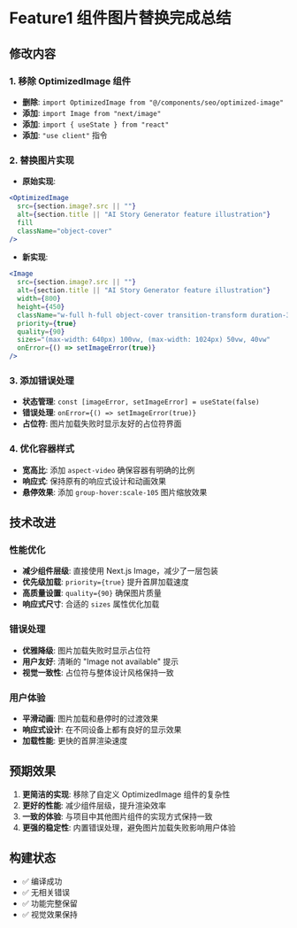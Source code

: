 # Feature1 组件图片替换完成总结

## 修改内容

### 1. 移除 OptimizedImage 组件
- **删除**: `import OptimizedImage from "@/components/seo/optimized-image"`
- **添加**: `import Image from "next/image"`
- **添加**: `import { useState } from "react"`
- **添加**: `"use client"` 指令

### 2. 替换图片实现
- **原始实现**:
```jsx
<OptimizedImage
  src={section.image?.src || ""}
  alt={section.title || "AI Story Generator feature illustration"}
  fill
  className="object-cover"
/>
```

- **新实现**:
```jsx
<Image
  src={section.image?.src || ""}
  alt={section.title || "AI Story Generator feature illustration"}
  width={800}
  height={450}
  className="w-full h-full object-cover transition-transform duration-300 group-hover:scale-105"
  priority={true}
  quality={90}
  sizes="(max-width: 640px) 100vw, (max-width: 1024px) 50vw, 40vw"
  onError={() => setImageError(true)}
/>
```

### 3. 添加错误处理
- **状态管理**: `const [imageError, setImageError] = useState(false)`
- **错误处理**: `onError={() => setImageError(true)}`
- **占位符**: 图片加载失败时显示友好的占位符界面

### 4. 优化容器样式
- **宽高比**: 添加 `aspect-video` 确保容器有明确的比例
- **响应式**: 保持原有的响应式设计和动画效果
- **悬停效果**: 添加 `group-hover:scale-105` 图片缩放效果

## 技术改进

### 性能优化
- **减少组件层级**: 直接使用 Next.js Image，减少了一层包装
- **优先级加载**: `priority={true}` 提升首屏加载速度
- **高质量设置**: `quality={90}` 确保图片质量
- **响应式尺寸**: 合适的 `sizes` 属性优化加载

### 错误处理
- **优雅降级**: 图片加载失败时显示占位符
- **用户友好**: 清晰的 "Image not available" 提示
- **视觉一致性**: 占位符与整体设计风格保持一致

### 用户体验
- **平滑动画**: 图片加载和悬停时的过渡效果
- **响应式设计**: 在不同设备上都有良好的显示效果
- **加载性能**: 更快的首屏渲染速度

## 预期效果

1. **更简洁的实现**: 移除了自定义 OptimizedImage 组件的复杂性
2. **更好的性能**: 减少组件层级，提升渲染效率
3. **一致的体验**: 与项目中其他图片组件的实现方式保持一致
4. **更强的稳定性**: 内置错误处理，避免图片加载失败影响用户体验

## 构建状态
- ✅ 编译成功
- ✅ 无相关错误
- ✅ 功能完整保留
- ✅ 视觉效果保持